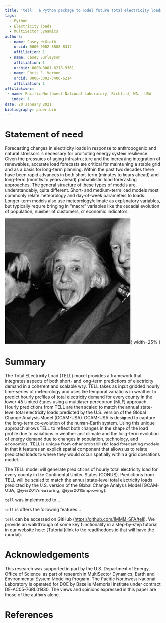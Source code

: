 ```yaml
---
title: 'tell:  a Python package to model future total electricity loads.'
tags:
  - Python
  - Electricity loads
  - MultiSector Dynamics
authors:
  - name: Casey McGrath
    orcid: 0000-0002-8808-8312
    affiliation: 1
  - name: Casey Burleyson
    affiliation: 1
    orchid: 0000-0001-6218-9361
  - name: Chris R. Vernon
    orcid: 0000-0002-3406-6214
    affiliation: 1
affiliations:
 - name: Pacific Northwest National Laboratory, Richland, WA., USA
   index: 1
date: 20 January 2021
bibliography: paper.bib
---
```


# Statement of need
 Forecasting changes in electricity loads in response to anthropogenic and natural stressors is necessary for promoting energy system resilience. Given the pressures of aging infrastructure and the increasing integration of renewables, accurate load forecasts are critical for maintaining a stable grid and as a basis for long-term planning. Within the past two decades there have been rapid advances in both short-term (minutes to hours ahead) and long-term (months to years ahead) probabilistic load forecasting approaches. The general structure of these types of models are, understandably, quite different. Short- and medium-term load models most commonly relate meteorology and day-of-week parameters to loads. Longer-term models also use meteorology/climate as explanatory variables, but typically require bringing in “macro” variables like the decadal evolution of population, number of customers, or economic indicators. 

![This is just a space holder for an image that will represent your new Python package.](figure_1.png){ width=25% }

# Summary
The Total ELectricity Load (TELL) model provides a framework that integrates aspects of both short- and long-term predictions of electricity demand in a coherent and scalable way. TELL takes as input gridded hourly time-series of meteorology and uses the temporal variations in weather to predict hourly profiles of total electricity demand for every county in the lower 48 United States using a multilayer perceptron (MLP) approach. Hourly predictions from TELL are then scaled to match the annual state-level total electricity loads predicted by the U.S. version of the Global Change Analysis Model (GCAM-USA). GCAM-USA is designed to capture the long-term co-evolution of the human-Earth system. Using this unique approach allows TELL to reflect both changes in the shape of the load profile due to variations in weather and climate and the long-term evolution of energy demand due to changes in population, technology, and economics. TELL is unique from other probabilistic load forecasting models in that it features an explicit spatial component that allows us to relate predicted loads to where they would occur spatially within a grid operations model.

The TELL model will generate predictions of hourly total electricity load for every county in the Continental United States (CONUS). Predictions from TELL will be scaled to match the annual state-level total electricity loads predicted by the U.S. version of the Global Change Analysis Model [GCAM-USA; @iyer2017measuring; @iyer2019improving].

`tell` was implemented to...  

`tell` is offers the following features...

`tell` can be accessed on GitHub (https://github.com/IMMM-SFA/tell). We provide an walkthrough of some key functionality in a step-by-step tutorial in our website here: [Tutorial](link to the readthedocs.io that will have the tutorial).

# Acknowledgements
This research was supported in part by the U.S. Department of Energy, Office of Science, as part of research in MultiSector Dynamics, Earth and Environmental System Modeling Program. The Pacific Northwest National Laboratory is operated for DOE by Battelle Memorial Institute under contract DE-AC05-76RL01830. The views and opinions expressed in this paper are those of the authors alone.

# References
